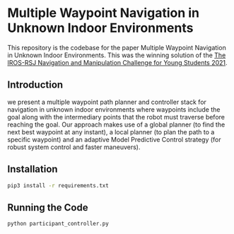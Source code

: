 # Multiple Waypoint Navigation in Unknown Indoor Environments

This repository is the codebase for the paper Multiple Waypoint Navigation in Unknown Indoor Environments. This was the winning solution of the [The IROS-RSJ Navigation and Manipulation Challenge for Young Students 2021](https://www.iros2021.org/the-iros-rsj-navigation-and-manipulation-challenge-for-young-students).

## Introduction

we present a multiple waypoint path planner and controller stack for navigation in unknown indoor environments where waypoints include the goal along with the intermediary points that the robot must traverse before reaching the goal. Our approach makes use of a global planner (to find the next best waypoint at any instant), a local planner (to plan the path to a specific waypoint) and an adaptive Model Predictive Control strategy (for robust system control and faster maneuvers).

## Installation

```bash
pip3 install -r requirements.txt
```

## Running the Code

```bash
python participant_controller.py
```
